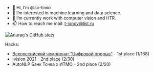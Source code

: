 - 👋 Hi, I’m @sir-timio
- 👀 I’m interested in machine learning and data science.
- 🌱 I’m currently work with computer vision and HTR.
- 📫 How to reach me 
            mail: t-ionov@list.ru
           
[![Anurag's GitHub stats](https://github-readme-stats.vercel.app/api?username=sir-timio)](https://github.com/anuraghazra/github-readme-stats)


Hacks:
- [Всероссийский чемпионат "Цифровой прорыв"](https://lk.hacks-ai.ru/758467/champ/885303) - 1st place (1/168)
- Ivision 2021 - 2nd place  (2/30)
- AutoNLP Банк Точка х ИТМО - 2nd place (2/20)
<!---
sir-timio/sir-timio is a ✨ special ✨ repository because its `README.md` (this file) appears on your GitHub profile.
You can click the Preview link to take a look at your changes.
--->
